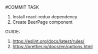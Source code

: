 #COMMIT TASK

1. Install react-redux dependency
2. Create BeerPage component

GUIDE:

1. https://eslint.org/docs/latest/rules/
2. https://prettier.io/docs/en/options.html
